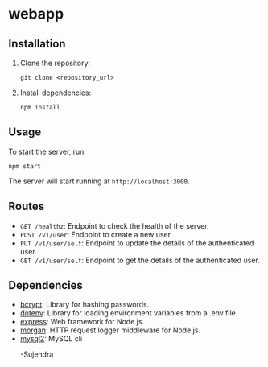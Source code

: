 # webapp

<h2>Installation</h2>

<ol>
<li>Clone the repository:
<pre><code>git clone &lt;repository_url&gt;
</code></pre>
</li>
<li>Install dependencies:
<pre><code>npm install
</code></pre>
</li>
</ol>

<h2>Usage</h2>

<p>To start the server, run:</p>
<pre><code>npm start
</code></pre>

<p>The server will start running at <code>http://localhost:3000</code>.</p>

<h2>Routes</h2>

<ul>
<li><code>GET /healthz</code>: Endpoint to check the health of the server.</li>
<li><code>POST /v1/user</code>: Endpoint to create a new user.</li>
<li><code>PUT /v1/user/self</code>: Endpoint to update the details of the authenticated user.</li>
<li><code>GET /v1/user/self</code>: Endpoint to get the details of the authenticated user.</li>
</ul>

<h2>Dependencies</h2>


<ul>
<li><a href="https://www.npmjs.com/package/bcrypt">bcrypt</a>: Library for hashing passwords.</li>
<li><a href="https://www.npmjs.com/package/dotenv">dotenv</a>: Library for loading environment variables from a .env file.</li>
<li><a href="https://www.npmjs.com/package/express">express</a>: Web framework for Node.js.</li>
<li><a href="https://www.npmjs.com/package/morgan">morgan</a>: HTTP request logger middleware for Node.js.</li>
<li><a href="https://www.npmjs.com/package/mysql2">mysql2</a>: MySQL cli

-Sujendra
